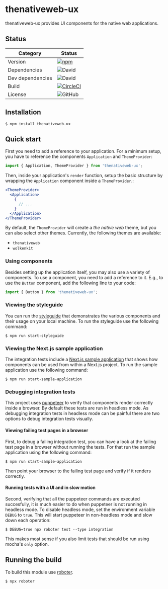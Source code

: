 # thenativeweb-ux

thenativeweb-ux provides UI components for the native web applications.

## Status

| Category         | Status                                                                                                                                                     |
| ---------------- | ---------------------------------------------------------------------------------------------------------------------------------------------------------- |
| Version          | [![npm](https://img.shields.io/npm/v/thenativeweb-ux)](https://www.npmjs.com/package/thenativeweb-ux)                                                      |
| Dependencies     | ![David](https://img.shields.io/david/thenativeweb/thenativeweb-ux)                                                                                        |
| Dev dependencies | ![David](https://img.shields.io/david/dev/thenativeweb/thenativeweb-ux)                                                                                    |
| Build            | [![CircleCI](https://img.shields.io/circleci/build/github/thenativeweb/thenativeweb-ux)](https://circleci.com/gh/thenativeweb/thenativeweb-ux/tree/master) |
| License          | ![GitHub](https://img.shields.io/github/license/thenativeweb/thenativeweb-ux)                                                                              |

## Installation

```shell
$ npm install thenativeweb-ux
```

## Quick start

First you need to add a reference to your application. For a minimum setup, you have to reference the components `Application` and `ThemeProvider`:

```javascript
import { Application, ThemeProvider } from 'thenativeweb-ux';
```

Then, inside your application's `render` function, setup the basic structure by wrapping the `Application` component inside a `ThemeProvider`.:

```jsx
<ThemeProvider>
  <Application>
    {
      // ...
    }
  </Application>
</ThemeProvider>
```

By default, the `ThemeProvider` will create a _the native web_ theme, but you can also select other themes. Currently, the following themes are available:

-   `thenativeweb`
-   `wolkenkit`

### Using components

Besides setting up the application itself, you may also use a variety of components. To use a component, you need to add a reference to it. E.g., to use the `Button` component, add the following line to your code:

```javascript
import { Button } from 'thenativeweb-ux';
```

### Viewing the styleguide

You can run the [styleguide](styleguide) that demonstrates the various components and their usage on your local machine. To run the styleguide use the following command:

```shell
$ npm run start-styleguide
```

### Viewing the Next.js sample application

The integration tests include a [Next.js sample application](test/shared/sampleApplication) that shows how components can be used from within a Next.js project. To run the sample application use the following command:

```shell
$ npm run start-sample-application
```

### Debugging integration tests

This project uses [puppeteer](https://github.com/GoogleChrome/puppeteer) to verify that components render correctly inside a browser. By default these tests are run in headless mode. As debugging integration tests in headless mode can be painful there are two options to debug integration tests visually.

#### Viewing failing test pages in a browser

First, to debug a failing integration test, you can have a look at the failing test page in a browser without running the tests. For that run the sample application using the following command:

```shell
$ npm run start-sample-application
```

Then point your browser to the failing test page and verify if it renders correctly.

#### Running tests with a UI and in slow motion

Second, verifying that all the puppeteer commands are executed succesfully, it is much easier to do when puppeteer is not running in headless mode. To disable headless mode, set the environment variable `DEBUG` to `true`. This will start puppeteer in non-headless mode and slow down each operation:

```shell
$ DEBUG=true npx roboter test --type integration
```

This makes most sense if you also limit tests that should be run using mocha's `only` option.

## Running the build

To build this module use [roboter](https://www.npmjs.com/package/roboter).

```shell
$ npx roboter
```
